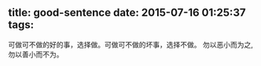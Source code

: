 title: good-sentence
date: 2015-07-16 01:25:37
tags:
---

可做可不做的好的事，选择做。可做可不做的坏事，选择不做。
勿以恶小而为之,勿以善小而不为。



